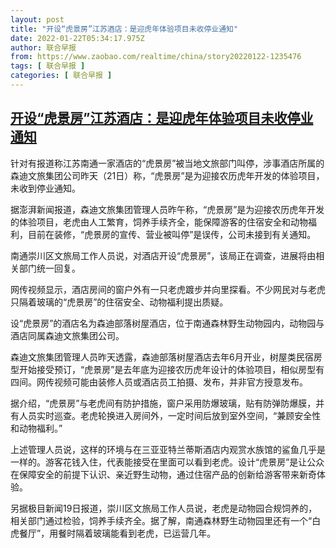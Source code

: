 ```yaml
---
layout: post
title: "开设“虎景房”江苏酒店：是迎虎年体验项目未收停业通知"
date: 2022-01-22T05:34:17.975Z
author: 联合早报
from: https://www.zaobao.com/realtime/china/story20220122-1235476
tags: [ 联合早报 ]
categories: [ 联合早报 ]
---
```

<!--1642841520000-->
[开设“虎景房”江苏酒店：是迎虎年体验项目未收停业通知](https://www.zaobao.com/realtime/china/story20220122-1235476)
------

<div>
<p>针对有报道称江苏南通一家酒店的“虎景房”被当地文旅部门叫停，涉事酒店所属的森迪文旅集团公司昨天（21日）称，“虎景房”是为迎接农历虎年开发的体验项目，未收到停业通知。</p><p>据澎湃新闻报道，森迪文旅集团管理人员昨午称，“虎景房”是为迎接农历虎年开发的体验项目，老虎由人工繁育，饲养手续齐全，能保障游客的住宿安全和动物福利，目前在装修，“虎景房的宣传、营业被叫停”是误传，公司未接到有关通知。</p><p>南通崇川区文旅局工作人员说，对酒店开设“虎景房”，该局正在调查，进展将由相关部门统一回复。</p><section id="imu"><div id="dfp-ad-imu1">        </div></section><p>网传视频显示，酒店房间的窗户外有一只老虎踱步并向里探看。不少网民对与老虎只隔着玻璃的“虎景房”的住宿安全、动物福利提出质疑。</p><p>设“虎景房”的酒店名为森迪部落树屋酒店，位于南通森林野生动物园内，动物园与酒店同属森迪文旅集团公司。</p><p>森迪文旅集团管理人员昨天透露，森迪部落树屋酒店去年6月开业，树屋类民宿房型开始接受预订，“虎景房”是去年底为迎接农历虎年设计的体验项目，相似房型有四间。网传视频可能由装修人员或酒店员工拍摄、发布，并非官方授意发布。</p><div id="innity-in-post"></div><div id="dfp-ad-midarticlespecial">        </div><p>据介绍，“虎景房”与老虎间有防护措施，窗户采用防爆玻璃，贴有防弹防爆膜，并有人员实时巡查。老虎轮换进入房间外，一定时间后放到室外空间，“兼顾安全性和动物福利。”</p><p>上述管理人员说，这样的环境与在三亚亚特兰蒂斯酒店内观赏水族馆的鲨鱼几乎是一样的。游客花钱入住，代表能接受在里面可以看到老虎。设计“虎景房”是让公众在保障安全的前提下认识、亲近野生动物，通过住宿产品的创新给游客带来新奇体验。</p><p>另据极目新闻19日报道，崇川区文旅局工作人员说，老虎是动物园合规饲养的，相关部门通过检验，饲养手续齐全。据了解，南通森林野生动物园里还有一个“白虎餐厅”，用餐时隔着玻璃能看到老虎，已运营几年。</p>      <div class="cx_paywall_placeholder" id="sph_cdp_40"></div>
</div>
